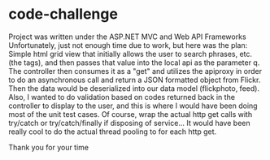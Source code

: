 # code-challenge
Project was written under the ASP.NET MVC and Web API Frameworks
Unfortunately, just not enough time due to work, but here was the plan:
Simple html grid view that initially allows the user to search phrases, etc. (the tags), and then passes that value into the local api as the parameter q. The controller then consumes it as a "get" and utilizes the apiproxy in order to do an asynchronous call and return a JSON formatted object from Flickr. Then the data would be deserialized into our data model (flickphoto, feed). Also, I wanted to do validation based on codes returned back in the controller to display to the user, and this is where I would have been doing most of the unit test cases. Of course, wrap the actual http get calls with try/catch or try/catch/finally if disposing of service... It would have been really cool to do the actual thread pooling to for each http get. 

Thank you for your time

